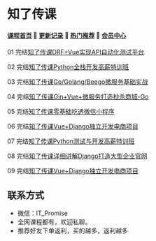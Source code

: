 # 知了传课

#### [**课程首页**](../../README.md) 💖 [**更新记录**](./gxjl-2023.md) 💖 [**热门推荐**](./rmtj.md) 💖 [**会员中心**](./vip.md)

01 完结[知了传课DRF+Vue实现API自动化测试平台](https://study.163.com/course/introduction.htm?courseId=1210028051)

02 完结[知了传课Python全栈开发高薪特训班](https://study.163.com/course/introduction.htm?courseId=1004504016)

03 完结[知了传课Go/Golang/Beego微服务基础实战](https://study.163.com/course/introduction/1209977452.htm)

04 完结[知了传课Gin+Vue+微服务打造秒杀商城-Go](https://study.163.com/course/introduction/1210803856.htm)

05 完结[知了传课零基础吃透微信小程序](https://study.163.com/course/introduction.htm?courseId=1006226013)

06 完结[知了传课Vue+Django独立开发电商项目](https://study.163.com/course/introduction.htm?courseId=1209490803)

07 完结[知了传课Python测试与开发高薪特训班](https://study.163.com/course/introduction.htm?courseId=1209351817)

08 完结[知了传课详细讲解Django打造大型企业官网](https://study.163.com/course/introduction.htm?courseId=1005084022)

09 完结[知了传课Vue+Django独立开发电商项目](https://study.163.com/course/introduction.htm?courseId=1209490803)



## 联系方式

-  微信：IT_Promise
-  全网课程都有，欢迎私聊。
-  推荐好友下单返利，买的越多，返利越多